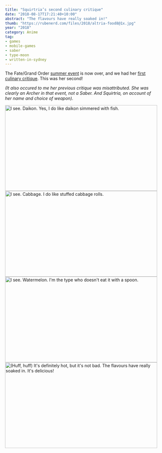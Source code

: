 ```yaml
---
title: "Squirtria’s second culinary critique"
date: "2018-08-17T17:21:40+10:00"
abstract: "The flavours have really soaked in!"
thumb: "https://rubenerd.com/files/2018/altria-food8@1x.jpg"
year: "2018"
category: Anime
tag:
- games
- mobile-games
- saber
- type-moon
- written-in-sydney
---
```

The Fate/Grand Order [summer event] is now over, and we had her [first culinary critique]. This was her second!

*(It also occured to me her previous critique was misattributed. She was clearly an Archer in that event, not a Saber. And Squirtria, on account of her name and choice of weapon).*

<p><img src="https://rubenerd.com/files/2018/altria-food5@1x.jpg" srcset="https://rubenerd.com/files/2018/altria-food1@1x.jpg 1x, https://rubenerd.com/files/2018/altria-food5@2x.jpg 2x" alt="I see. Daikon. Yes, I do like daikon simmered with fish." style="width:500px; height:281px;" /><br />
<img src="https://rubenerd.com/files/2018/altria-food6@1x.jpg" srcset="https://rubenerd.com/files/2018/altria-food2@1x.jpg 1x, https://rubenerd.com/files/2018/altria-food6@2x.jpg 2x" alt="I see. Cabbage. I do like stuffed cabbage rolls." style="width:500px; height:281px;" /><br />
<img src="https://rubenerd.com/files/2018/altria-food7@1x.jpg" srcset="https://rubenerd.com/files/2018/altria-food3@1x.jpg 1x, https://rubenerd.com/files/2018/altria-food7@2x.jpg 2x" alt="I see. Watermelon. I'm the type who doesn't eat it with a spoon." style="width:500px; height:281px;" /><br />
<img src="https://rubenerd.com/files/2018/altria-food8@1x.jpg" srcset="https://rubenerd.com/files/2018/altria-food4@1x.jpg 1x, https://rubenerd.com/files/2018/altria-food8@2x.jpg 2x" alt="(Huff, huff) It's definitely hot, but it's not bad. The flavours have really soaked in. It's delicious!" style="width:500px; height:281px;" /></p>

[summer event]: https://rubenerd.com/fate-grand-order-summer-2018/ 
[first culinary critique]: https://rubenerd.com/saber-altrias-culinary-critique/

